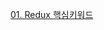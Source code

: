 [01. Redux 핵심키워드](https://github.com/JEONGBOYEON/StudyReact/blob/main/study_redux/Description_redux.md)
